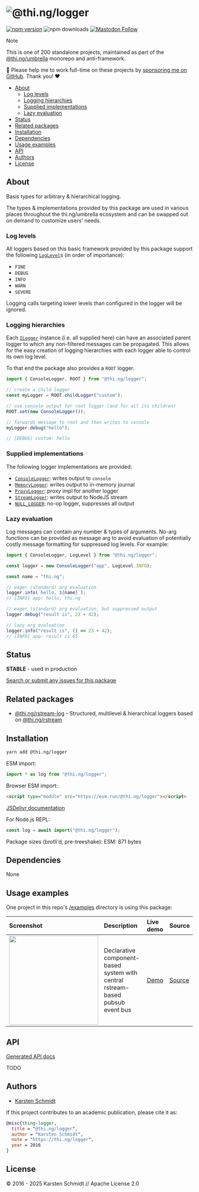 <!-- This file is generated - DO NOT EDIT! -->
<!-- Please see: https://github.com/thi-ng/umbrella/blob/develop/CONTRIBUTING.md#changes-to-readme-files -->
# ![@thi.ng/logger](https://media.thi.ng/umbrella/banners-20230807/thing-logger.svg?7a6ea9dc)

[![npm version](https://img.shields.io/npm/v/@thi.ng/logger.svg)](https://www.npmjs.com/package/@thi.ng/logger)
![npm downloads](https://img.shields.io/npm/dm/@thi.ng/logger.svg)
[![Mastodon Follow](https://img.shields.io/mastodon/follow/109331703950160316?domain=https%3A%2F%2Fmastodon.thi.ng&style=social)](https://mastodon.thi.ng/@toxi)

> [!NOTE]
> This is one of 200 standalone projects, maintained as part
> of the [@thi.ng/umbrella](https://github.com/thi-ng/umbrella/) monorepo
> and anti-framework.
>
> 🚀 Please help me to work full-time on these projects by [sponsoring me on
> GitHub](https://github.com/sponsors/postspectacular). Thank you! ❤️

- [About](#about)
  - [Log levels](#log-levels)
  - [Logging hierarchies](#logging-hierarchies)
  - [Supplied implementations](#supplied-implementations)
  - [Lazy evaluation](#lazy-evaluation)
- [Status](#status)
- [Related packages](#related-packages)
- [Installation](#installation)
- [Dependencies](#dependencies)
- [Usage examples](#usage-examples)
- [API](#api)
- [Authors](#authors)
- [License](#license)

## About

Basis types for arbitrary & hierarchical logging.

The types & implementations provided by this package are used in various places
throughout the thi.ng/umbrella ecosystem and can be swapped out on demand to
customize users' needs.

### Log levels

All loggers based on this basic framework provided by this package support the
following [`LogLevel`](https://docs.thi.ng/umbrella/logger/enums/LogLevel.html)s
(in order of importance):

- `FINE`
- `DEBUG`
- `INFO`
- `WARN`
- `SEVERE`

Logging calls targeting lower levels than configured in the logger will be
ignored.

### Logging hierarchies

Each [`ILogger`](https://docs.thi.ng/umbrella/logger/interfaces/ILogger.html)
instance (i.e. all supplied here) can have an associated parent logger to which
any non-filtered messages can be propagated. This allows for the easy creation
of logging hierarchies with each logger able to control its own log level.

To that end the package also provides a `ROOT` logger.

```ts
import { ConsoleLogger, ROOT } from "@thi.ng/logger";

// create a child logger
const myLogger = ROOT.childLogger("custom");

// use console output for root logger (and for all its children)
ROOT.set(new ConsoleLogger());

// forwards message to root and then writes to console
myLogger.debug("hello");

// [DEBUG] custom: hello
```

### Supplied implementations

The following logger implementations are provided:

- [`ConsoleLogger`](https://docs.thi.ng/umbrella/logger/classes/ConsoleLogger.html): writes output to `console`
- [`MemoryLogger`](https://docs.thi.ng/umbrella/logger/classes/MemoryLogger.html): writes output to in-memory journal
- [`ProxyLogger`](https://docs.thi.ng/umbrella/logger/classes/ProxyLogger.html): proxy impl for another logger
- [`StreamLogger`](https://docs.thi.ng/umbrella/logger/classes/StreamLogger.html): writes output to NodeJS stream
- [`NULL_LOGGER`](https://docs.thi.ng/umbrella/logger/variables/NULL_LOGGER.html): no-op logger, suppresses all output

### Lazy evaluation

Log messages can contain any number & types of arguments. No-arg functions can
be provided as message arg to avoid evaluation of potentially costly message
formatting for suppressed log levels. For example:

```ts
import { ConsoleLogger, LogLevel } from "@thi.ng/logger";

const logger = new ConsoleLogger("app", LogLevel.INFO);

const name = "thi.ng";

// eager (standard) arg evaluation
logger.info(`hello, ${name}`);
// [INFO] app: hello, thi.ng

// eager (standard) arg evaluation, but suppressed output
logger.debug("result is", 23 + 42);

// lazy arg evaluation
logger.info("result is", () => 23 + 42);
// [INFO] app: result is 65
```

## Status

**STABLE** - used in production

[Search or submit any issues for this package](https://github.com/thi-ng/umbrella/issues?q=%5Blogger%5D+in%3Atitle)

## Related packages

- [@thi.ng/rstream-log](https://github.com/thi-ng/umbrella/tree/develop/packages/rstream-log) - Structured, multilevel & hierarchical loggers based on [@thi.ng/rstream](https://github.com/thi-ng/umbrella/tree/develop/packages/rstream)

## Installation

```bash
yarn add @thi.ng/logger
```

ESM import:

```ts
import * as log from "@thi.ng/logger";
```

Browser ESM import:

```html
<script type="module" src="https://esm.run/@thi.ng/logger"></script>
```

[JSDelivr documentation](https://www.jsdelivr.com/)

For Node.js REPL:

```js
const log = await import("@thi.ng/logger");
```

Package sizes (brotli'd, pre-treeshake): ESM: 871 bytes

## Dependencies

None

## Usage examples

One project in this repo's
[/examples](https://github.com/thi-ng/umbrella/tree/develop/examples)
directory is using this package:

| Screenshot                                                                                                                | Description                                                                    | Live demo                                                | Source                                                                                |
|:--------------------------------------------------------------------------------------------------------------------------|:-------------------------------------------------------------------------------|:---------------------------------------------------------|:--------------------------------------------------------------------------------------|
| <img src="https://raw.githubusercontent.com/thi-ng/umbrella/develop/assets/examples/rstream-system-bus.png" width="240"/> | Declarative component-based system with central rstream-based pubsub event bus | [Demo](https://demo.thi.ng/umbrella/rstream-system-bus/) | [Source](https://github.com/thi-ng/umbrella/tree/develop/examples/rstream-system-bus) |

## API

[Generated API docs](https://docs.thi.ng/umbrella/logger/)

TODO

## Authors

- [Karsten Schmidt](https://thi.ng)

If this project contributes to an academic publication, please cite it as:

```bibtex
@misc{thing-logger,
  title = "@thi.ng/logger",
  author = "Karsten Schmidt",
  note = "https://thi.ng/logger",
  year = 2016
}
```

## License

&copy; 2016 - 2025 Karsten Schmidt // Apache License 2.0
